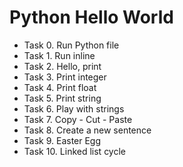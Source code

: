 # Python Hello World

- Task 0. Run Python file
- Task 1. Run inline
- Task 2. Hello, print
- Task 3. Print integer
- Task 4. Print float
- Task 5. Print string
- Task 6. Play with strings
- Task 7. Copy - Cut - Paste
- Task 8. Create a new sentence
- Task 9. Easter Egg
- Task 10. Linked list cycle
